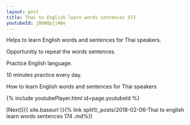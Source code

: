 ```yaml
---
layout: post
title: Thai to English learn words sentences 373 
youtubeId: jBbW8pjj4Bo
---
```

 
 
Helps to learn English words and sentences for Thai speakers.

Opportunitiy to repeat the words sentences. 

Practice English language. 
 
10 minutes practice every day. 
 
How to learn English words and sentences for Thai speakers 
 
{% include youtubePlayer.html id=page.youtubeId %}
 
 
[Next]({{ site.baseurl }}{% link  split1/_posts/2018-02-06-Thai to english learn words sentences 174 .md%})
 
